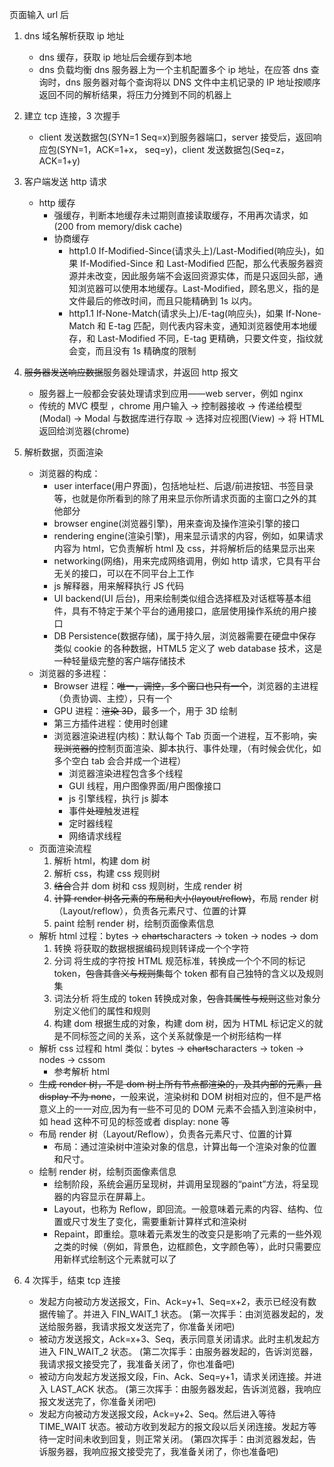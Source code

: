 页面输入 url 后

1. dns 域名解析获取 ip 地址
    - dns 缓存，获取 ip 地址后会缓存到本地
    - dns 负载均衡 dns 服务器上为一个主机配置多个 ip 地址，在应答 dns 查询时，dns 服务器对每个查询将以 DNS 文件中主机记录的 IP 地址按顺序返回不同的解析结果，将压力分摊到不同的机器上
2. 建立 tcp 连接，3 次握手
    - client 发送数据包(SYN=1 Seq=x)到服务器端口，server 接受后，返回响应包(SYN=1，ACK=1+x， seq=y)，client 发送数据包(Seq=z，ACK=1+y)
3. 客户端发送 http 请求
    - http 缓存
        - 强缓存，判断本地缓存未过期则直接读取缓存，不用再次请求，如(200 from memory/disk cache)
        - 协商缓存
            - http1.0 If-Modified-Since(请求头上)/Last-Modified(响应头)，如果 If-Modified-Since 和 Last-Modified 匹配，那么代表服务器资源并未改变，因此服务端不会返回资源实体，而是只返回头部，通知浏览器可以使用本地缓存。Last-Modified，顾名思义，指的是文件最后的修改时间，而且只能精确到 1s 以内。
            - http1.1 If-None-Match(请求头上)/E-tag(响应头)，如果 If-None-Match 和 E-tag 匹配，则代表内容未变，通知浏览器使用本地缓存，和 Last-Modified 不同，E-tag 更精确，只要文件变，指纹就会变，而且没有 1s 精确度的限制
4. ~~服务器发送响应数据~~服务器处理请求，并返回 http 报文
    - 服务器上一般都会安装处理请求到应用——web server，例如 nginx
    - 传统的 MVC 模型 ，chrome 用户输入 -> 控制器接收 -> 传递给模型(Modal) -> Modal 与数据库进行存取 -> 选择对应视图(View) -> 将 HTML 返回给浏览器(chrome)
5. 解析数据，页面渲染

    - 浏览器的构成：
        - user interface(用户界面)，包括地址栏、后退/前进按钮、书签目录等，也就是你所看到的除了用来显示你所请求页面的主窗口之外的其他部分
        - browser engine(浏览器引擎)，用来查询及操作渲染引擎的接口
        - rendering engine(渲染引擎)，用来显示请求的内容，例如，如果请求内容为 html，它负责解析 html 及 css，并将解析后的结果显示出来
        - networking(网络)，用来完成网络调用，例如 http 请求，它具有平台无关的接口，可以在不同平台上工作
        - js 解释器，用来解释执行 JS 代码
        - UI backend(UI 后台)，用来绘制类似组合选择框及对话框等基本组件，具有不特定于某个平台的通用接口，底层使用操作系统的用户接口
        - DB Persistence(数据存储)，属于持久层，浏览器需要在硬盘中保存类似 cookie 的各种数据，HTML5 定义了 web database 技术，这是一种轻量级完整的客户端存储技术
    - 浏览器的多进程：
        - Browser 进程：~~唯一，调控，多个窗口也只有一个~~，浏览器的主进程（负责协调、主控），只有一个
        - GPU 进程：~~渲染 3D~~，最多一个，用于 3D 绘制
        - 第三方插件进程：使用时创建
        - 浏览器渲染进程(内核)：默认每个 Tab 页面一个进程，互不影响，~~实现浏览器的~~控制页面渲染、脚本执行、事件处理，（有时候会优化，如多个空白 tab 会合并成一个进程）
            - 浏览器渲染进程包含多个线程
            - GUI 线程，用户图像界面/用户图像接口
            - js 引擎线程，执行 js 脚本
            - 事件~~处理~~触发进程
            - 定时器线程
            - 网络请求线程
    - 页面渲染流程
        1. 解析 html，构建 dom 树
        2. 解析 css，构建 css 规则树
        3. ~~结合~~合并 dom 树和 css 规则树，生成 render 树
        4. ~~计算 render 树各元素的布局和大小(layout/reflow)~~，布局 render 树（Layout/reflow），负责各元素尺寸、位置的计算
        5. paint 绘制 render 树，绘制页面像素信息
    - 解析 html 过程：bytes -> ~~charts~~characters -> token -> nodes -> dom
        1. 转换 将获取的数据根据编码规则转译成一个个字符
        2. 分词 将生成的字符按 HTML 规范标准，转换成一个个不同的标记 token，~~包含其含义与规则集~~每个 token 都有自己独特的含义以及规则集
        3. 词法分析 将生成的 token 转换成对象，~~包含其属性与规则~~这些对象分别定义他们的属性和规则
        4. 构建 dom 根据生成的对象，构建 dom 树，因为 HTML 标记定义的就是不同标签之间的关系，这个关系就像是一个树形结构一样
    - 解析 css 过程和 html 类似：bytes -> ~~charts~~characters -> token -> nodes -> cssom
        - 参考解析 html
    - ~~生成 render 树，不是 dom 树上所有节点都渲染的，<body>及其内部的元素，且 display 不为 none~~，一般来说，渲染树和 DOM 树相对应的，但不是严格意义上的一一对应,因为有一些不可见的 DOM 元素不会插入到渲染树中，如 head 这种不可见的标签或者 display: none 等
    - 布局 render 树（Layout/Reflow），负责各元素尺寸、位置的计算
        - 布局：通过渲染树中渲染对象的信息，计算出每一个渲染对象的位置和尺寸。
    - 绘制 render 树，绘制页面像素信息
        - 绘制阶段，系统会遍历呈现树，并调用呈现器的“paint”方法，将呈现器的内容显示在屏幕上。
        - Layout，也称为 Reflow，即回流。一般意味着元素的内容、结构、位置或尺寸发生了变化，需要重新计算样式和渲染树
        - Repaint，即重绘。意味着元素发生的改变只是影响了元素的一些外观之类的时候（例如，背景色，边框颜色，文字颜色等），此时只需要应用新样式绘制这个元素就可以了

6. 4 次挥手，结束 tcp 连接
    - 发起方向被动方发送报文，Fin、Ack=y+1、Seq=x+2，表示已经没有数据传输了。并进入 FIN_WAIT_1 状态。
      (第一次挥手：由浏览器发起的，发送给服务器，我请求报文发送完了，你准备关闭吧)
    - 被动方发送报文，Ack=x+3、Seq，表示同意关闭请求。此时主机发起方进入 FIN_WAIT_2 状态。
      (第二次挥手：由服务器发起的，告诉浏览器，我请求报文接受完了，我准备关闭了，你也准备吧)
    - 被动方向发起方发送报文段，Fin、Ack、Seq=y+1，请求关闭连接。并进入 LAST_ACK 状态。
      (第三次挥手：由服务器发起，告诉浏览器，我响应报文发送完了，你准备关闭吧)
    - 发起方向被动方发送报文段，Ack=y+2、Seq。然后进入等待 TIME_WAIT 状态。被动方收到发起方的报文段以后关闭连接。发起方等待一定时间未收到回复，则正常关闭。
      (第四次挥手：由浏览器发起，告诉服务器，我响应报文接受完了，我准备关闭了，你也准备吧)
